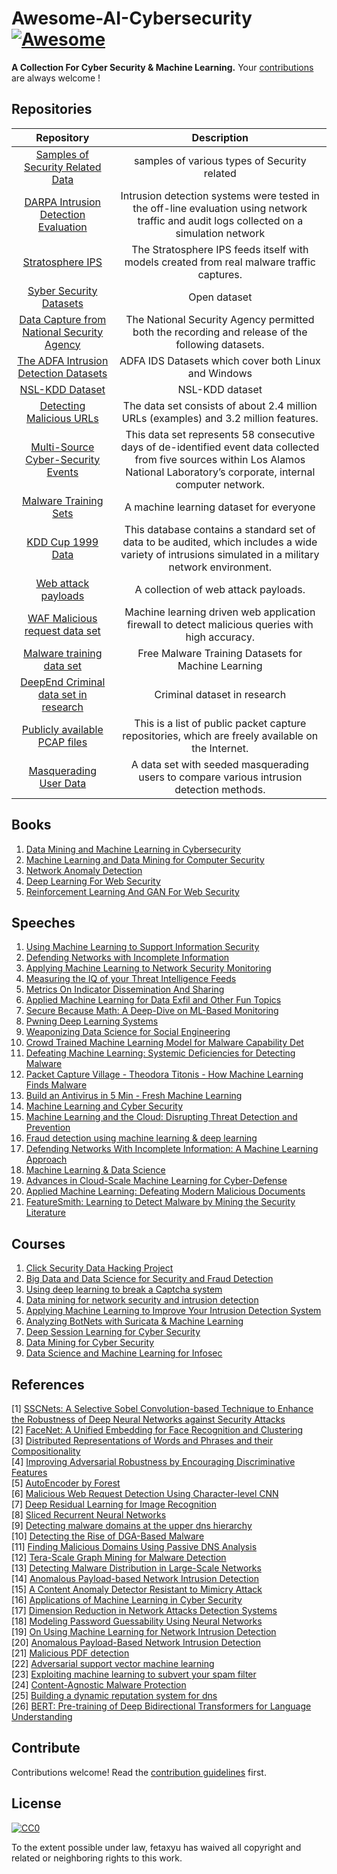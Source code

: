# Awesome-AI-Cybersecurity [![Awesome](https://awesome.re/badge.svg)](https://awesome.re)

**A Collection For Cyber Security &amp; Machine Learning.**
Your [contributions](https://github.com/fetaxyu/Awesome-AI-Cybersecurity/blob/master/contributing.md) are always welcome !

## Repositories

| Repository | Description |
|:----:|:----:|
| [Samples of Security Related Data](http://www.secrepo.com/) | samples of various types of Security related |
| [DARPA Intrusion Detection Evaluation](https://www.ll.mit.edu/r-d/datasets/1999-darpa-intrusion-detection-evaluation-dataset) | Intrusion detection systems were tested in the off-line evaluation using network traffic and audit logs collected on a simulation network |
| [Stratosphere IPS](https://stratosphereips.org/category/dataset.html)| The Stratosphere IPS feeds itself with models created from real malware traffic captures.  |
| [Syber Security Datasets](https://csr.lanl.gov/data/) | Open dataset |
| [Data Capture from National Security Agency](http://www.westpoint.edu/crc/SitePages/DataSets.aspx) | The National Security Agency permitted both the recording and release of the following datasets.  |
| [The ADFA Intrusion Detection Datasets](https://www.unsw.adfa.edu.au/australian-centre-for-cyber-security/cybersecurity/ADFA-IDS-Datasets/) | ADFA IDS Datasets which cover both Linux and Windows |
| [NSL-KDD Dataset](https://github.com/defcom17/NSL_KDD) | NSL-KDD dataset |
| [Detecting Malicious URLs](http://sysnet.ucsd.edu/projects/url/) | The data set consists of about 2.4 million URLs (examples) and 3.2 million features. |
| [Multi-Source Cyber-Security Events](http://csr.lanl.gov/data/cyber1/) | This data set represents 58 consecutive days of de-identified event data collected from five sources within Los Alamos National Laboratory’s corporate, internal computer network. |
| [Malware Training Sets](http://marcoramilli.blogspot.cz/2016/12/malware-training-sets-machine-learning.html) | A machine learning dataset for everyone|
| [KDD Cup 1999 Data](http://kdd.ics.uci.edu/databases/kddcup99/kddcup99.html) |This database contains a standard set of data to be audited, which includes a wide variety of intrusions simulated in a military network environment. |
| [Web attack payloads](https://github.com/foospidy/payloads) | A collection of web attack payloads. |
| [WAF Malicious request data set](https://github.com/faizann24/Fwaf-Machine-Learning-driven-Web-Application-Firewall) | Machine learning driven web application firewall to detect malicious queries with high accuracy.  |
| [Malware training data set](https://github.com/marcoramilli/MalwareTrainingSets) |Free Malware Training Datasets for Machine Learning |
| [DeepEnd Criminal data set in research](https://www.dropbox.com/sh/7fo4efxhpenexqp/AADHnRKtL6qdzCdRlPmJpS8Aa/CRIME?dl=0) | Criminal dataset in research|
| [Publicly available PCAP files](http://www.netresec.com/?page=PcapFiles) | This is a list of public packet capture repositories, which are freely available on the Internet. |
| [Masquerading User Data](http://www.schonlau.net/)| A data set with seeded masquerading users to compare various intrusion detection methods. |

## Books
1. [Data Mining and Machine Learning in Cybersecurity](https://www.amazon.com/Data-Mining-Machine-Learning-Cybersecurity/dp/1439839425)
2. [Machine Learning and Data Mining for Computer Security](https://www.amazon.com/Machine-Learning-Mining-Computer-Security/dp/184628029X)
3. [Network Anomaly Detection](https://www.amazon.com/Network-Anomaly-Detection-Learning-Perspective/dp/1466582081)
4. [Deep Learning For Web Security](https://www.amazon.cn/dp/B0788XQ5SN)
5. [Reinforcement Learning And GAN For Web Security](https://www.amazon.cn/dp/B07C9Y19BS)

## Speeches
1. [Using Machine Learning to Support Information Security](https://www.youtube.com/watch?v=tukidI5vuBs)
2. [Defending Networks with Incomplete Information](https://www.youtube.com/watch?v=36IT9VgGr0g)
3. [Applying Machine Learning to Network Security Monitoring](https://www.youtube.com/watch?v=vy-jpFpm1AU)
4. [Measuring the IQ of your Threat Intelligence Feeds ](https://www.youtube.com/watch?v=yG6QlHOAWiE)
5. [Metrics On Indicator Dissemination And Sharing](https://www.youtube.com/watch?v=6JMEKnes-w0)
6. [Applied Machine Learning for Data Exfil and Other Fun Topics](https://www.youtube.com/watch?v=dGwH7m4N8DE)
7. [Secure Because Math: A Deep-Dive on ML-Based Monitoring](https://www.youtube.com/watch?v=TYVCVzEJhhQ)
8. [Pwning Deep Learning Systems](https://www.youtube.com/watch?v=JAGDpJFFM2A)
9. [Weaponizing Data Science for Social Engineering](https://www.youtube.com/watch?v=l7U0pDcsKLg)
10. [Crowd Trained Machine Learning Model for Malware Capability Det](https://www.youtube.com/watch?v=u6a7afsD39A)
11. [Defeating Machine Learning: Systemic Deficiencies for Detecting Malware](https://www.youtube.com/watch?v=sPtbDUJjhbk)
12. [Packet Capture Village - Theodora Titonis - How Machine Learning Finds Malware](https://www.youtube.com/watch?v=2cQRSPFSY-s)
13. [Build an Antivirus in 5 Min - Fresh Machine Learning](https://www.youtube.com/watch?v=iLNHVwSu9EA&amp;t=245s)
14. [Machine Learning and Cyber Security](https://www.youtube.com/watch?v=qVwktOa-F34)
15. [Machine Learning and the Cloud: Disrupting Threat Detection and Prevention](https://www.youtube.com/watch?v=fRklX97iGIw)
16. [Fraud detection using machine learning & deep learning ](https://www.youtube.com/watch?v=gHtN4jU69W0)
17. [Defending Networks With Incomplete Information: A Machine Learning Approach](https://www.youtube.com/watch?v=_0CRSF6yPB4)
18. [Machine Learning & Data Science](https://vimeo.com/112702666)
19. [Advances in Cloud-Scale Machine Learning for Cyber-Defense](https://www.youtube.com/watch?v=skSIIvvZFIk)
20. [Applied Machine Learning: Defeating Modern Malicious Documents](https://www.youtube.com/watch?v=ZAuCEgA3itI)
21. [FeatureSmith: Learning to Detect Malware by Mining the Security Literature](https://www.youtube.com/watch?v=ikaDWJhSMIU&feature=youtu.be)

## Courses
1. [Click Security Data Hacking Project](http://clicksecurity.github.io/data_hacking/)
2. [Big Data and Data Science for Security and Fraud Detection](http://www.kdnuggets.com/2015/12/big-data-science-security-fraud-detection.html)
3. [Using deep learning to break a Captcha system](https://deepmlblog.wordpress.com/2016/01/03/how-to-break-a-captcha-system/)
4. [Data mining for network security and intrusion detection](https://www.r-bloggers.com/data-mining-for-network-security-and-intrusion-detection/)
5. [Applying Machine Learning to Improve Your Intrusion Detection System](https://securityintelligence.com/applying-machine-learning-to-improve-your-intrusion-detection-system/)
6. [Analyzing BotNets with Suricata & Machine Learning](http://blogs.splunk.com/2017/01/30/analyzing-botnets-with-suricata-machine-learning/)
7. [Deep Session Learning for Cyber Security](https://blog.cyberreboot.org/deep-session-learning-for-cyber-security-e7c0f6804b81#.eo2m4alid)
8. [Data Mining for Cyber Security](http://web.stanford.edu/class/cs259d/)
9. [Data Science and Machine Learning for Infosec](http://www.pentesteracademy.com/course?id=30)

## References
[1] [SSCNets: A Selective Sobel Convolution-based Technique to Enhance the Robustness of Deep Neural Networks against Security Attacks](https://arxiv.org/ftp/arxiv/papers/1811/1811.01443.pdf)<br/>
[2] [FaceNet: A Unified Embedding for Face Recognition and Clustering](https://arxiv.org/pdf/1503.03832.pdf)<br/>
[3] [Distributed Representations of Words and Phrases
and their Compositionality](http://cn.arxiv.org/pdf/1310.4546v1)<br/>
[4] [Improving Adversarial Robustness by Encouraging Discriminative Features](https://arxiv.org/pdf/1811.00621.pdf)<br/>
[5] [AutoEncoder by Forest](https://arxiv.org/pdf/1709.09018.pdf)<br/>
[6] [Malicious Web Request Detection Using
Character-level CNN](https://arxiv.org/pdf/1811.08641.pdf)<br/>
[7] [Deep Residual Learning for Image Recognition](https://arxiv.org/pdf/1512.03385.pdf)<br/>
[8] [Sliced Recurrent Neural Networks](https://arxiv.org/ftp/arxiv/papers/1807/1807.02291.pdf)<br/>
[9] [Detecting malware domains at the upper dns hierarchy](http://www.covert.io/research-papers/security/Kopis%20-%20Detecting%20malware%20domains%20at%20the%20upper%20dns%20hierarchy.pdf)<br/>
[10] [Detecting the Rise of DGA-Based Malware](http://www.covert.io/research-papers/security/From%20throw-away%20traffic%20to%20bots%20-%20detecting%20the%20rise%20of%20dga-based%20malware.pdf)<br/>
[11] [Finding Malicious Domains Using Passive DNS Analysis](http://www.covert.io/research-papers/security/Exposure%20-%20Finding%20malicious%20domains%20using%20passive%20dns%20analysis.pdf)<br/>
[12] [ Tera-Scale Graph Mining for Malware Detection](http://www.covert.io/research-papers/security/Polonium%20-%20Tera-Scale%20Graph%20Mining%20for%20Malware%20Detection.pdf)<br/>
[13] [Detecting Malware Distribution in Large-Scale Networks](http://www.covert.io/research-papers/security/Nazca%20-%20%20Detecting%20Malware%20Distribution%20in%20Large-Scale%20Networks.pdf)<br/>
[14] [Anomalous Payload-based Network Intrusion Detection](http://www.covert.io/research-papers/security/PAYL%20-%20Anomalous%20Payload-based%20Network%20Intrusion%20Detection.pdf)<br/>
[15] [ A Content Anomaly Detector Resistant to Mimicry Attack](http://www.covert.io/research-papers/security/Anagram%20-%20A%20Content%20Anomaly%20Detector%20Resistant%20to%20Mimicry%20Attack.pdf)<br/>
[16] [Applications of Machine Learning in Cyber Security](https://www.researchgate.net/publication/283083699_Applications_of_Machine_Learning_in_Cyber_Security)<br/>
[17] [Dimension Reduction in Network Attacks Detection Systems](http://elib.bsu.by/bitstream/123456789/120105/1/v17no3p284.pdf)<br/>
[18] [Modeling Password Guessability Using Neural Networks](https://www.usenix.org/conference/usenixsecurity16/technical-sessions/presentation/melicher)<br/>
[19] [On Using Machine Learning for Network Intrusion Detection](http://ieeexplore.ieee.org/document/5504793/?reload=true)<br/>
[20] [Anomalous Payload-Based Network Intrusion Detection](https://link.springer.com/chapter/10.1007/978-3-540-30143-1_11)<br/>
[21] [Malicious PDF detection](http://dl.acm.org/citation.cfm?id=2420987)<br/>
[22] [Adversarial support vector machine learning](https://dl.acm.org/citation.cfm?id=2339697)<br/>
[23] [Exploiting machine learning to subvert your spam filter](https://dl.acm.org/citation.cfm?id=1387709.1387716)<br/>
[24] [Content-Agnostic Malware Protection](http://www.covert.io/research-papers/security/CAMP%20-%20Content%20Agnostic%20Malware%20Protection.pdf)<br/>
[25] [Building a dynamic reputation system for dns](http://www.covert.io/research-papers/security/Notos%20-%20Building%20a%20dynamic%20reputation%20system%20for%20dns.pdf)<br/>
[26] [BERT: Pre-training of Deep Bidirectional Transformers for Language Understanding](https://arxiv.org/pdf/1810.04805.pdf) 

## Contribute

Contributions welcome! Read the [contribution guidelines](contributing.md) first.


## License

[![CC0](http://mirrors.creativecommons.org/presskit/buttons/88x31/svg/cc-zero.svg)](http://creativecommons.org/publicdomain/zero/1.0)

To the extent possible under law, fetaxyu has waived all copyright and
related or neighboring rights to this work.
